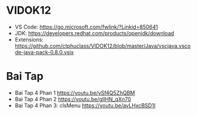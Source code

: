 # VIDOK12
- VS Code: https://go.microsoft.com/fwlink/?Linkid=850641
- JDK: https://developers.redhat.com/products/openjdk/download
- Extensions: https://github.com/ctphuclass/VIDOK12/blob/master/Java/vscjava.vscode-java-pack-0.8.0.vsix
# Bai Tap
- Bai Tap 4 Phan 1 https://youtu.be/ySf4Q5ZhQBM
- Bai Tap 4 Phan 2 https://youtu.be/gllHN_qXn70
- Bai Tap 4 Phan 3: clsMenu https://youtu.be/avLHxcBSD1I
